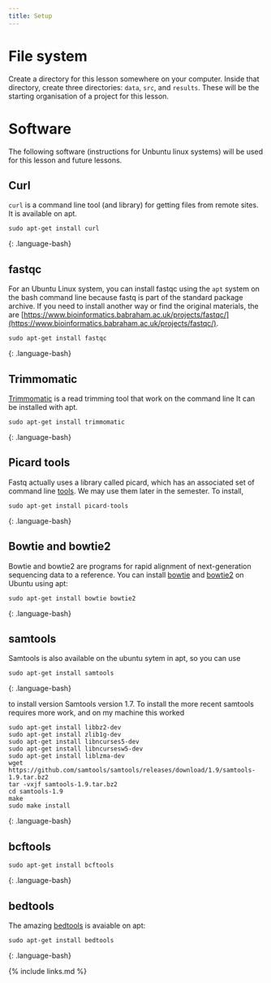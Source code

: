 ```yaml
---
title: Setup
---
```


# File system

Create a directory for this lesson somewhere on your computer. Inside that directory, create three directories: `data`, `src`, and `results`.  These will be the starting organisation of a project for this lesson.


# Software 

The following software (instructions for Unbuntu linux systems) will be used for this lesson and future lessons.

## Curl

`curl` is a command line tool (and library) for getting files from remote sites. It is available on apt.

~~~
sudo apt-get install curl
~~~
{: .language-bash}


## fastqc

For an Ubuntu Linux system, you can install fastqc using the `apt` system on the bash command line because fastq is part of the standard package archive. If you need to install another way or find the original materials, the are  [https://www.bioinformatics.babraham.ac.uk/projects/fastqc/](https://www.bioinformatics.babraham.ac.uk/projects/fastqc/). 

~~~
sudo apt-get install fastqc
~~~
{: .language-bash}


## Trimmomatic

[Trimmomatic](http://www.usadellab.org/cms/?page=trimmomatic) is a read trimming tool that work on the command line It can be installed with apt.

~~~
sudo apt-get install trimmomatic
~~~
{: .language-bash}

## Picard tools

Fastq actually uses a library called picard, which has an associated set of command line [tools](https://broadinstitute.github.io/picard/). We may use them later in the semester. To install, 

~~~
sudo apt-get install picard-tools
~~~
{: .language-bash}

## Bowtie and bowtie2

Bowtie and bowtie2 are programs for rapid alignment of next-generation sequencing data to a reference. You can install [bowtie](http://bowtie-bio.sourceforge.net/index.shtml) and [bowtie2](http://bowtie-bio.sourceforge.net/bowtie2/index.shtml) on Ubuntu using apt:

~~~
sudo apt-get install bowtie bowtie2
~~~
{: .language-bash}

## samtools

Samtools is also available on the ubuntu sytem in apt, so you can use

~~~
sudo apt-get install samtools
~~~
{: .language-bash}

to install version Samtools version 1.7. To install the more recent samtools requires more work, and on my machine this worked

~~~
sudo apt-get install libbz2-dev
sudo apt-get install zlib1g-dev
sudo apt-get install libncurses5-dev 
sudo apt-get install libncursesw5-dev
sudo apt-get install liblzma-dev
wget https://github.com/samtools/samtools/releases/download/1.9/samtools-1.9.tar.bz2
tar -vxjf samtools-1.9.tar.bz2
cd samtools-1.9
make
sudo make install
~~~
{: .language-bash}

## bcftools

~~~
sudo apt-get install bcftools
~~~
{: .language-bash}

## bedtools

The amazing [bedtools](https://bedtools.readthedocs.io/) is avaiable on apt:

~~~
sudo apt-get install bedtools
~~~
{: .language-bash}



{% include links.md %}
